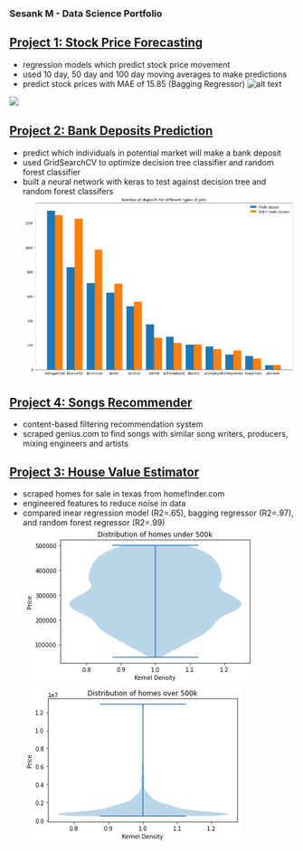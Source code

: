 ###  Sesank M - Data Science Portfolio

## [Project 1: Stock Price Forecasting](https://github.com/sesankm/stock_price_prediction)
* regression models which predict stock price movement
* used 10 day, 50 day and 100 day moving averages to make predictions
* predict stock prices with MAE of 15.85 (Bagging Regressor)
![alt text](https://github.com/sesankm/stock_price_prediction/blob/master/google_price_chart.png)
<img src="https://github.com/sesankm/stock_price_prediction/blob/master/google_price_chart.png"/>

## [Project 2: Bank Deposits Prediction](https://github.com/sesankm/bank_deposit_prediction)
* predict which individuals in potential market will make a bank deposit
* used GridSearchCV to optimize decision tree classifier and random forest classifier
* built a neural network with keras to test against decision tree and random forest classifers
![alt text](https://github.com/sesankm/bank_deposit_prediction/blob/main/plots/jobs_plot.png)

## [Project 4: Songs Recommender](https://github.com/sesankm/song-recommender)
* content-based filtering recommendation system
* scraped genius.com to find songs with similar song writers, producers, mixing engineers and artists

## [Project 3: House Value Estimator](https://github.com/sesankm/house_price_prediction)
* scraped homes for sale in texas from homefinder.com
* engineered features to reduce noise in data
* compared inear regression model (R2=.65), bagging regressor (R2=.97), and random forest regressor (R2=.99)
![alt text](https://github.com/sesankm/house_price_prediction/blob/main/plots/dist1.png)
![alt text](https://github.com/sesankm/house_price_prediction/blob/main/plots/dist2.png)
